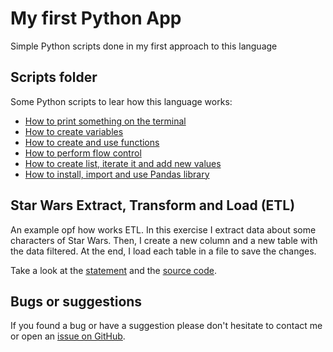 # My first Python App

Simple Python scripts done in my first approach to this language

## Scripts folder

Some Python scripts to lear how this language works:

- [How to print something on the terminal](./scripts/hello.py)
- [How to create variables](./scripts/variables.py)
- [How to create and use functions](./scripts/functions.py)
- [How to perform flow control](./scripts/flow-control.py)
- [How to create list, iterate it and add new
  values](./scripts/loops-and-lists.py)
- [How to install, import and use Pandas library](./scripts/basic-pandas.py)

## Star Wars Extract, Transform and Load (ETL)

An example opf how works ETL. In this exercise I extract data about some
characters of Star Wars. Then, I create a new column and a new table with the
data filtered. At the end, I load each table in a file to save the changes.

Take a look at the [statement](./star-wars-character-etl/statement.md) and the
[source code](./star-wars-character-etl/etl_star_wars.py).

## Bugs or suggestions

If you found a bug or have a suggestion please don't hesitate to contact me or
open an
[issue on GitHub](https://github.com/pabcrudel/my-first-python-app/issues).
